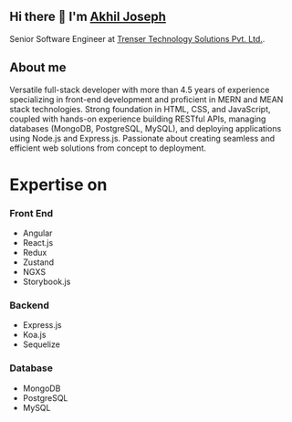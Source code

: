 ## Hi there 👋 I'm [Akhil Joseph](https://akhiljozph.github.io/akhiljozph/)

Senior Software Engineer at [Trenser Technology Solutions Pvt. Ltd.](https://trenser.com).

## About me

Versatile full-stack developer with more than 4.5 years of experience specializing in front-end development and proficient in MERN and MEAN stack technologies. Strong foundation in HTML, CSS, and JavaScript, coupled with hands-on experience building RESTful APIs, managing databases (MongoDB, PostgreSQL, MySQL), and deploying applications using Node.js and Express.js. Passionate about creating seamless and efficient web solutions from concept to deployment.

# Expertise on

### Front End

- Angular
- React.js
- Redux
- Zustand
- NGXS
- Storybook.js

### Backend

- Express.js
- Koa.js
- Sequelize

### Database

- MongoDB
- PostgreSQL
- MySQL
